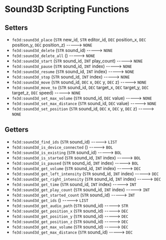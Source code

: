 # Sound3D Scripting Functions

## Setters

- `fe3d:sound3d_place` (`STR` new_id, `STR` editor_id, `DEC` position_x, `DEC` position_y, `DEC` position_z) -----> `NONE`
- `fe3d:sound3d_delete` (`STR` sound_id) -----> `NONE`
- `fe3d:sound3d_delete_all` () -----> `NONE`
- `fe3d:sound3d_start` (`STR` sound_id, `INT` play_count) -----> `NONE`
- `fe3d:sound3d_pause` (`STR` sound_id, `INT` index) -----> `NONE`
- `fe3d:sound3d_resume` (`STR` sound_id, `INT` index) -----> `NONE`
- `fe3d:sound3d_stop` (`STR` sound_id, `INT` index) -----> `NONE`
- `fe3d:sound3d_move` (`STR` sound_id, `DEC` x, `DEC` y, `DEC` z) -----> `NONE`
- `fe3d:sound3d_move_to` (`STR` sound_id, `DEC` target_x, `DEC` target_y, `DEC` target_z, `DEC` speed) -----> `NONE`
- `fe3d:sound3d_set_max_volume` (`STR` sound_id, `DEC` value) -----> `NONE`
- `fe3d:sound3d_set_max_distance` (`STR` sound_id, `DEC` value) -----> `NONE`
- `fe3d:sound3d_set_position` (`STR` sound_id, `DEC` x, `DEC` y, `DEC` z) -----> `NONE`

## Getters

- `fe3d:sound3d_find_ids` (`STR` sound_id) -----> `LIST`
- `fe3d:sound3d_is_device_connected` () -----> `BOL`
- `fe3d:sound3d_is_existing` (`STR` sound_id) -----> `BOL`
- `fe3d:sound3d_is_started` (`STR` sound_id, `INT` index) -----> `BOL`
- `fe3d:sound3d_is_paused` (`STR` sound_id, `INT` index) -----> `BOL`
- `fe3d:sound3d_get_volume` (`STR` sound_id, `INT` index) -----> `DEC`
- `fe3d:sound3d_get_left_intensity` (`STR` sound_id, `INT` index) -----> `DEC`
- `fe3d:sound3d_get_right_intensity` (`STR` sound_id, `INT` index) -----> `DEC`
- `fe3d:sound3d_get_time` (`STR` sound_id, `INT` index) -----> `INT`
- `fe3d:sound3d_get_play_count` (`STR` sound_id, `INT` index) -----> `INT`
- `fe3d:sound3d_get_started_count` (`STR` sound_id) -----> `INT`
- `fe3d:sound3d_get_ids` () -----> `LIST`
- `fe3d:sound3d_get_audio_path` (`STR` sound_id) -----> `STR`
- `fe3d:sound3d_get_position_x` (`STR` sound_id) -----> `DEC`
- `fe3d:sound3d_get_position_y` (`STR` sound_id) -----> `DEC`
- `fe3d:sound3d_get_position_z` (`STR` sound_id) -----> `DEC`
- `fe3d:sound3d_get_max_volume` (`STR` sound_id) -----> `DEC`
- `fe3d:sound3d_get_max_distance` (`STR` sound_id) -----> `DEC`
